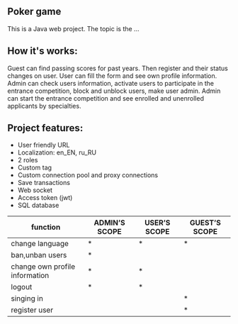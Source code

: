 ## Poker game
This is a Java web project. The topic is the ...
## How it's works:
Guest can find passing scores for past years. Then register and their status changes on user. User can fill the form and see own profile information. Admin can check users information, activate users to participate in the entrance competition, block and unblock users, make user admin. Admin can start the entrance competition and see enrolled and unenrolled applicants by specialties.
## Project features:
* User friendly URL
* Localization: en_EN, ru_RU
* 2 roles
* Custom tag
* Custom connection pool and proxy connections
* Save transactions
* Web socket
* Access token (jwt)
* SQL database

function | ADMIN’S SCOPE | USER’S SCOPE | GUEST’S SCOPE
---------| --------------|----------------|---------------
change language| * | * | * |
ban,unban users | * |
change own profile information | * | * |
logout | * | * |
singing in |   |   | * |
register user |   |   | * |